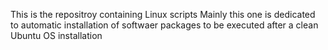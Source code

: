 This is the repositroy containing Linux scripts
Mainly this one is dedicated to automatic installation of softwaer packages to be executed after a clean Ubuntu OS installation

